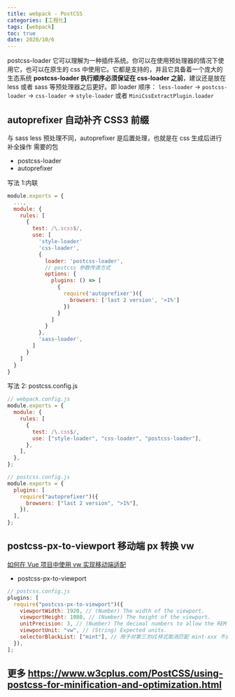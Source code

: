 ```yaml
---
title: webpack - PostCSS
categories: [工程化]
tags: [webpack]
toc: true
date: 2020/10/6
---
```


postcss-loader 它可以理解为一种插件系统。你可以在使用预处理器的情况下使用它，也可以在原生的 css 中使用它。它都是支持的，并且它具备着一个庞大的生态系统
**postcss-loader 执行顺序必须保证在 css-loader 之前**，建议还是放在 less 或者 sass 等预处理器之后更好。即 loader 顺序：
`less-loader` -> `postcss-loader` -> `css-loader` -> `style-loader` 或者 `MiniCssExtractPlugin.loader`

## autoprefixer 自动补齐 CSS3 前缀

与 sass less 预处理不同，autoprefixer 是后置处理，也就是在 css 生成后进行补全操作
需要的包

- postcss-loader
- autoprefixer

写法 1:内联

```js
module.exports = {
  ...,
  module: {
    rules: [
      {
        test: /\.scss$/,
        use: [
          'style-loader'
          'css-loader',
          {
            loader: 'postcss-loader',
            // postcss 参数传递方式
            options: {
              plugins: () => [
                {
                  require('autoprefixer')({
                    browsers: ['last 2 version', '>1%']
                  })
                }
              ]
            }
          },
          'sass-loader',
        ]
      }
    ]
  }
}
```

写法 2: postcss.config.js

```js
// webpack.config.js
module.exports = {
  module: {
    rules: [
      {
        test: /\.css$/,
        use: ["style-loader", "css-loader", "postcss-loader"],
      },
    ],
  },
};

// postcss.config.js
module.exports = {
  plugins: [
    require("autoprefixer")({
      browsers: ["last 2 version", ">1%"],
    }),
  ],
};
```

## postcss-px-to-viewport 移动端 px 转换 vw

[如何在 Vue 项目中使用 vw 实现移动端适配](https://www.w3cplus.com/mobile/vw-layout-in-vue.html?expire=1601989799&code=WgRuX7d8CLI&sign=44e763b8fbfe1d83d63a3e55293f4b6d#paywall)

- postcss-px-to-viewport

```js
// postcss.config.js
plugins: [
  require("postcss-px-to-viewport")({
    viewportWidth: 1920, // (Number) The width of the viewport.
    viewportHeight: 1080, // (Number) The height of the viewport.
    unitPrecision: 3, // (Number) The decimal numbers to allow the REM units to grow to.
    viewportUnit: "vw", // (String) Expected units.
    selectorBlackList: ["mint"], // 用于对第三方UI样式取消匹配 mint-xxx 不会被匹配 //see: http://www.wangjianfeng.net/article/27
  }),
];
```

## 更多 https://www.w3cplus.com/PostCSS/using-postcss-for-minification-and-optimization.html
